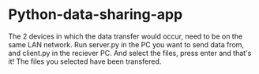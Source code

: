 # Python-data-sharing-app
The 2 devices in which the data transfer would occur, need to be on the same LAN network.
Run server.py in the PC you want to send data from, and client.py in the reciever PC.
And select the files, press enter and that's it! The files you selected have been transfered.
